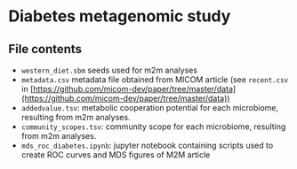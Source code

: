# Diabetes metagenomic study

## File contents

* `western_diet.sbm` seeds used for m2m analyses
* `metadata.csv` metadata file obtained from MICOM article (see `recent.csv` in [https://github.com/micom-dev/paper/tree/master/data](https://github.com/micom-dev/paper/tree/master/data))
* `addedvalue.tsv`: metabolic cooperation potential for each microbiome, resulting from m2m analyses.
* `community_scopes.tsv`: community scope for each microbiome, resulting from m2m analyses.
* `mds_roc_diabetes.ipynb`: jupyter notebook containing scripts used to create ROC curves and MDS figures of M2M article